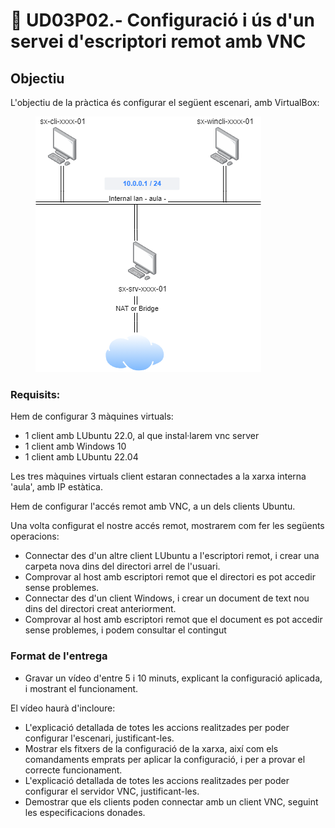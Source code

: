 # 📎 UD03P02.- Configuració i ús d'un servei d'escriptori remot amb VNC

## Objectiu

L'objectiu de la pràctica és configurar el següent escenari, amb VirtualBox:

<figure><img src="../.gitbook/assets/UD01A01.drawio.png" alt=""><figcaption></figcaption></figure>

### Requisits:

Hem de configurar 3 màquines virtuals:

* 1 client amb LUbuntu 22.0, al que instal·larem vnc server
* 1 client amb Windows 10
* 1 client amb LUbuntu 22.04

Les tres màquines virtuals client estaran connectades a la xarxa interna 'aula', amb IP estàtica.

Hem de configurar l'accés remot amb VNC, a un dels clients Ubuntu.

Una volta configurat el nostre accés remot, mostrarem com fer les següents operacions:

* Connectar des d'un altre client LUbuntu a l'escriptori remot, i crear una carpeta nova dins del directori arrel de l'usuari.
* Comprovar al host amb escriptori  remot que el directori es pot accedir sense problemes.
* Connectar des d'un client Windows, i crear un document de text nou dins del directori creat anteriorment.
* Comprovar al host amb escriptori remot que el document es pot accedir sense problemes, i podem consultar el contingut

### Format de l'entrega

* Gravar un vídeo d'entre 5 i 10 minuts, explicant la configuració aplicada, i mostrant el funcionament.&#x20;

El vídeo haurà d'incloure:

* L'explicació detallada de totes les accions realitzades per poder configurar l'escenari, justificant-les.
* Mostrar els fitxers de la configuració de la xarxa, així com els comandaments emprats per aplicar la configuració, i per a provar el correcte funcionament.
* L'explicació detallada de totes les accions realitzades per poder configurar el servidor VNC, justificant-les.
* Demostrar que els clients poden connectar amb un client VNC, seguint les especificacions donades.
